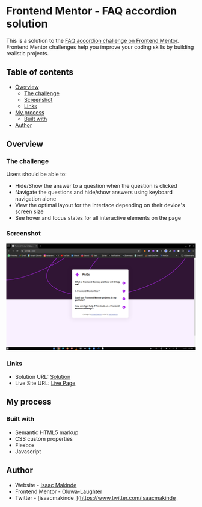 # Frontend Mentor - FAQ accordion solution

This is a solution to the [FAQ accordion challenge on Frontend Mentor](https://www.frontendmentor.io/challenges/faq-accordion-wyfFdeBwBz). Frontend Mentor challenges help you improve your coding skills by building realistic projects.

## Table of contents

- [Overview](#overview)
  - [The challenge](#the-challenge)
  - [Screenshot](#screenshot)
  - [Links](#links)
- [My process](#my-process)
  - [Built with](#built-with)
- [Author](#author)

## Overview

### The challenge

Users should be able to:

- Hide/Show the answer to a question when the question is clicked
- Navigate the questions and hide/show answers using keyboard navigation alone
- View the optimal layout for the interface depending on their device's screen size
- See hover and focus states for all interactive elements on the page

### Screenshot

![](./screenshot.png)

### Links

- Solution URL: [Solution](https://github.com/Oluwa-Laughter/faq-accordion-main)
- Live Site URL: [Live Page](https://oluwa-laughter.github.io/faq-accordion-main)

## My process

### Built with

- Semantic HTML5 markup
- CSS custom properties
- Flexbox
- Javascript

## Author

- Website - [Isaac Makinde](https://www.github.com/Oluwa-Laughter)
- Frontend Mentor - [Oluwa-Laughter](https://www.frontendmentor.io/profile/Oluwa-Laughter)
- Twitter - [isaacmakinde\_](https://www.twitter.com/isaacmakinde_
